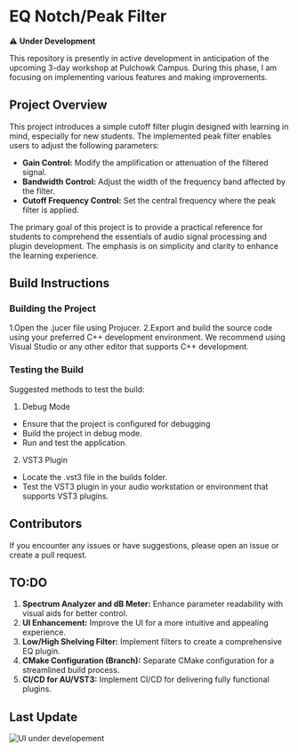 ﻿# EQ Notch/Peak Filter

⚠️ **Under Development**

This repository is presently in active development in anticipation of the upcoming 3-day workshop at Pulchowk Campus. During this phase, I am focusing on implementing various features and making improvements.

## Project Overview

This project introduces a simple cutoff filter plugin designed with learning in mind, especially for new students. The implemented peak filter enables users to adjust the following parameters:

- **Gain Control:** Modify the amplification or attenuation of the filtered signal.
- **Bandwidth Control:** Adjust the width of the frequency band affected by the filter.
- **Cutoff Frequency Control:** Set the central frequency where the peak filter is applied.

The primary goal of this project is to provide a practical reference for students to comprehend the essentials of audio signal processing and plugin development. The emphasis is on simplicity and clarity to enhance the learning experience.

## Build Instructions

### Building the Project
 1.Open the .jucer file using Projucer.	
 2.Export and build the source code using your preferred C++ development environment. We recommend using Visual Studio or any other editor that supports C++ development.

### Testing the Build
Suggested methods to test the build:
 1. Debug Mode
 * Ensure that the project is configured for debugging
 * Build the project in debug mode.
 * Run and test the application.

 2. VST3 Plugin
 * Locate the .vst3 file in the builds folder.
 * Test the VST3 plugin in your audio workstation or environment that supports VST3 plugins.

## Contributors
If you encounter any issues or have suggestions, please open an issue or create a pull request.

## TO:DO

1. **Spectrum Analyzer and dB Meter:** Enhance parameter readability with visual aids for better control.
2. **UI Enhancement:** Improve the UI for a more intuitive and appealing experience.
3. **Low/High Shelving Filter:** Implement filters to create a comprehensive EQ plugin.
4. **CMake Configuration (Branch):** Separate CMake configuration for a streamlined build process.
5. **CI/CD for AU/VST3:** Implement CI/CD for delivering fully functional plugins.


## Last Update
![UI under developement](UI#1.png)

